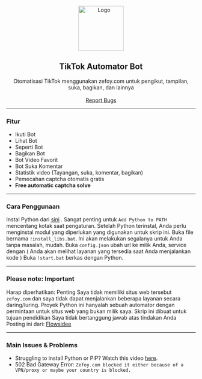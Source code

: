 
<br/>
<div align="center">
  <a href="https://github.com/flowsidee/Zefoy_TIKTOK_BOT">
    <img src="https://www.edigitalagency.com.au/wp-content/uploads/TikTok-icon-glyph.png" alt="Logo" width="120" height="120">
  </a>
  
  <h2 align="center">TikTok Automator Bot</h3>

  <p align="center">
    Otomatisasi TikTok menggunakan zefoy.com untuk pengikut, tampilan, suka, bagikan, dan lainnya</b>
    <br />
    <br />
    <a href="https://github.com/TawsifXD/Tiktok_Bot/issues">Report Bugs</a>
    
  </p>
</div>
  
---------------------------------------

### Fitur
* Ikuti Bot
* Lihat Bot
* Seperti Bot
* Bagikan Bot
* Bot Video Favorit
* Bot Suka Komentar
* Statistik video (Tayangan, suka, komentar, bagikan)
* Pemecahan captcha otomatis gratis
* **Free automatic captcha solve**

---------------------------------------

### Cara Penggunaan
Instal Python dari <a href="https://www.python.org/ftp/python/3.11.3/python-3.11.3-amd64.exe">sini</a> . Sangat penting untuk `Add Python to PATH` mencentang kotak saat pengaturan.
Setelah Python terinstal, Anda perlu menginstal modul yang diperlukan yang digunakan untuk skrip ini.
Buka file bernama `!install_libs.bat`. Ini akan melakukan segalanya untuk Anda tanpa masalah, mudah.
Buka `config.json` ubah url ke milik Anda, service dengan ( Anda akan melihat layanan yang tersedia saat Anda menjalankan kode )
Buka `!start.bat` berkas dengan Python.

---------------------------------------
### Please note: Important
Harap diperhatikan: Penting
Saya tidak memiliki situs web tersebut `zefoy.com` dan saya tidak dapat menjalankan beberapa layanan secara daring/luring.
Proyek Python ini hanyalah sebuah automator dengan permintaan untuk situs web yang bukan milik saya.
Skrip ini dibuat untuk tujuan pendidikan
Saya tidak bertanggung jawab atas tindakan Anda
Posting ini dari: <a href="https://github.com/flowsidee/Zefoy_TIKTOK_BOT">Flowsidee</a>

---------------------------------------
### Main Issues & Problems

* Struggling to install Python or PIP? Watch this video <a href="https://youtu.be/dYfKJMPNMDw?t=52">here</a>. 
* 502 Bad Gateway Error: `Zefoy.com blocked it either because of a VPN/proxy or maybe your country is blocked.`


